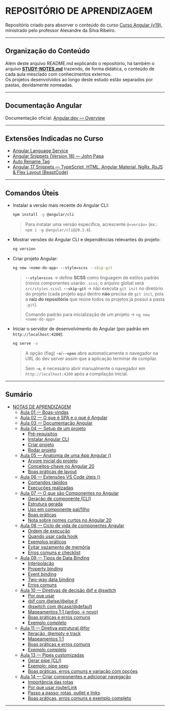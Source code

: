 # REPOSITÓRIO DE APRENDIZAGEM

Repositório criado para absorver o conteúdo do curso [Curso Angular (v19)](https://www.udemy.com/course/curso-angular-15/?couponCode=MT251020G3), ministrado pelo professor Alexandre da Silva Ribeiro.

---

## Organização do Conteúdo

Além deste arquivo README.md explicando o repositório, há também o arquivo [**STUDY-NOTES.md**](STUDY-NOTES.md) trazendo, de forma didática, o conteúdo de cada aula mesclado com conhecimentos externos.  
Os projetos desenvolvidos ao longo deste estudo estão separados por pastas, devidamente nomeadas.

---

## Documentação Angular

Documentação oficial: [Angular.dev — Overview](https://angular.dev/overview)

---

## Extensões Indicadas no Curso

- [Angular Language Service](https://marketplace.visualstudio.com/items?itemName=Angular.ng-template)
- [Angular Snippets (Version 18) — John Papa](https://marketplace.visualstudio.com/items?itemName=johnpapa.Angular2)
- [Auto Rename Tag](https://marketplace.visualstudio.com/items?itemName=formulahendry.auto-rename-tag)
- [Angular 17 Snippets — TypeScript, HTML, Angular Material, NgRx, RxJS & Flex Layout (BeastCode)](https://marketplace.visualstudio.com/items?itemName=Mikael.Angular-BeastCode)

---

## Comandos Úteis

- Instalar a versão mais recente do Angular CLI:

  ```bash
  npm install -g @angular/cli
  ```

  > Para instalar uma versão específica, acrescente `@<versão>` (ex.: `npm i -g @angular/cli@20.3.6`).

- Mostrar versões do Angular CLI e dependências relevantes do projeto:

  ```bash
  ng version
  ```

- Criar projeto Angular:

  ```bash
  ng new <nome-do-app> --style=scss --skip-git
  ```

  > **`--style=scss`** → define **SCSS** como linguagem de estilos padrão (novos componentes usarão `.scss`; o arquivo global será `src/styles.scss`).
  > **`--skip-git`** → não executa `git init` no diretório do projeto (cada projeto aqui dentro **não** precisa de `git init`, pois a **raiz do repositório** que reúne todos os projetos já possui a pasta `.git`).
  >
  > Comando padrão para inicialização de um projeto → `ng new <nome-do-app>`

- Iniciar o servidor de desenvolvimento do Angular (por padrão em `http://localhost:4200`):

  ```bash
  ng serve -o
  ```

  > A opção (flag) **`-o`**/**`--open`** abre automaticamente o navegador na URL do dev server assim que a aplicação terminar de compilar.
  >
  > Sem **`-o`**, é necessário abrir manualmente o navegador em `http://localhost:4200` após a compilação inicial.

---

## Sumário

- [NOTAS DE APRENDIZAGEM](./STUDY-NOTES.md#notas-de-aprendizagem)
  - [Aula 01 — Boas-vindas](./STUDY-NOTES.md#aula-01---boas-vindas)
  - [Aula 02 — O que é SPA e o que é Angular](./STUDY-NOTES.md#aula-02---o-que-é-spa-e-o-que-é-angular)
  - [Aula 03 — Documentação Angular](./STUDY-NOTES.md#aula-03---documentação-angular)
  - [Aula 04 — Setup de um projeto](./STUDY-NOTES.md#aula-04---setup-de-um-projeto)
    - [Pré-requisitos](./STUDY-NOTES.md#aula-04---setup-de-um-projeto)
    - [Instalar Angular CLI](./STUDY-NOTES.md#aula-04---setup-de-um-projeto)
    - [Criar projeto](./STUDY-NOTES.md#aula-04---setup-de-um-projeto)
    - [Rodar projeto](./STUDY-NOTES.md#aula-04---setup-de-um-projeto)
  - [Aula 05 — Anatomia de uma App Angular ()](./STUDY-NOTES.md#aula-05---anatomia-de-uma-app-angular)
    - [Árvore inicial do projeto](./STUDY-NOTES.md#aula-05---anatomia-de-uma-app-angular)
    - [Conceitos-chave no Angular 20](./STUDY-NOTES.md#aula-05---anatomia-de-uma-app-angular)
    - [Boas práticas de layout](./STUDY-NOTES.md#aula-05---anatomia-de-uma-app-angular)
  - [Aula 06 — Extensões VS Code úteis ()](./STUDY-NOTES.md#aula-06---extensões-vs-code-úteis)
    - [Comandos rápidos](./STUDY-NOTES.md#aula-06---extensões-vs-code-úteis)
    - [Execuções realizadas](./STUDY-NOTES.md#aula-06---extensões-vs-code-úteis)
  - [Aula 07 — O que são Componentes no Angular](./STUDY-NOTES.md#aula-07--—-o-que-são-componentes-no-angular)
    - [Geração de componente (CLI)](./STUDY-NOTES.md#aula-07--—-o-que-são-componentes-no-angular)
    - [Estrutura gerada](./STUDY-NOTES.md#aula-07--—-o-que-são-componentes-no-angular)
    - [Uso em componente pai/filho](./STUDY-NOTES.md#aula-07--—-o-que-são-componentes-no-angular)
    - [Boas práticas](./STUDY-NOTES.md#aula-07--—-o-que-são-componentes-no-angular)
    - [Nota sobre nomes curtos no Angular 20](./STUDY-NOTES.md#aula-07--—-o-que-são-componentes-no-angular)
  - [Aula 08 — Ciclo de vida de componentes Angular](./STUDY-NOTES.md#aula-08---ciclo-de-vida-de-componentes-angular)
    - [Ordem de execução](./STUDY-NOTES.md##aula-08---ciclo-de-vida-de-componentes-angular)
    - [Quando usar cada hook](./STUDY-NOTES.md#aula-08---ciclo-de-vida-de-componentes-angular)
    - [Exemplos práticos](./STUDY-NOTES.md#aula-08---ciclo-de-vida-de-componentes-angular)
    - [Evitar vazamento de memória](./STUDY-NOTES.md#aula-08---ciclo-de-vida-de-componentes-angular)
    - [Erros comuns e checklist](./STUDY-NOTES.md#aula-08---ciclo-de-vida-de-componentes-angular)
  - [Aula 09 — Tipos de Data Binding](./STUDY-NOTES.md#aula-09-—-tipos-de-data-binding-no-angular)
    - [Interpolação](./STUDY-NOTES.md#aula-09-—-tipos-de-data-binding-no-angular)
    - [Property binding](./STUDY-NOTES.md#aula-09-—-tipos-de-data-binding-no-angular)
    - [Event binding](./STUDY-NOTES.md#aula-09-—-tipos-de-data-binding-no-angular)
    - [Two-way data binding](./STUDY-NOTES.md#aula-09-—-tipos-de-data-binding-no-angular)
    - [Erros comuns](./STUDY-NOTES.md#aula-09-—-tipos-de-data-binding-no-angular)
  - [Aula 10 — Diretivas de decisão @if e @switch](./STUDY-NOTES.md#aula-10-—-diretivas-de-decisão-@if-e-@switch)
    - [Por que usar](./STUDY-NOTES.md#aula-10-—-diretivas-de-decisão-@if-e-@switch)
    - [@if com @else/@else if](./STUDY-NOTES.md#aula-10-—-diretivas-de-decisão-@if-e-@switch)
    - [@switch com @case/@default](./STUDY-NOTES.md#aula-10-—-diretivas-de-decisão-@if-e-@switch)
    - [Mapeamentos 1:1 (antigo → novo)](./STUDY-NOTES.md#aula-10-—-diretivas-de-decisão-@if-e-@switch)
    - [Boas práticas e erros comuns](./STUDY-NOTES.md#aula-10-—-diretivas-de-decisão-@if-e-@switch)
    - [Exemplo completo](./STUDY-NOTES.md#aula-10-—-diretivas-de-decisão-@if-e-@switch)
  - [Aula 11 — Diretiva estrutural @for](./STUDY-NOTES.md#aula-11-—-diretivas-estruturais-@for)
    - [Iteração, @empty e track](./STUDY-NOTES.md#aula-11-—-diretivas-estruturais-@for)
    - [Mapeamentos 1:1](./STUDY-NOTES.md#aula-11-—-diretivas-estruturais-@for)
    - [Boas práticas e erros comuns](./STUDY-NOTES.md#aula-11-—-diretivas-estruturais-@for)
    - [Exemplo completo](./STUDY-NOTES.md#aula-11-—-diretivas-estruturais-@for)
  - [Aula 13 — Pipes customizadas](./STUDY-NOTES.md#aula-13-—-criando-pipes-customizadas)
    - [Gerar pipe (CLI)](./STUDY-NOTES.md#aula-13-—-criando-pipes-customizadas)
    - [Exemplo: pipe sexo](./STUDY-NOTES.md#aula-13-—-criando-pipes-customizadas)
    - [Boas práticas, erros comuns e variação com opções](./STUDY-NOTES.md#aula-13-—-criando-pipes-customizadas)
  - [Aula 14 — Criar componentes e adicionar navegação](./STUDY-NOTES.md##aula-14-—-criando-componentes-e-adicionando-navegação)
    - [Importância das rotas](./STUDY-NOTES.md#aula-14-—-criando-componentes-e-adicionando-navegação)
    - [Por que usar routerLink](./STUDY-NOTES.md#aula-14-—-criando-componentes-e-adicionando-navegação)
    - [Passo a passo: rotas, outlet e links](./STUDY-NOTES.md#aula-14-—-criando-componentes-e-adicionando-navegação)
    - [Boas práticas, erros comuns e exemplo completo](./STUDY-NOTES.md#aula-14-—-criando-componentes-e-adicionando-navegação)

---
